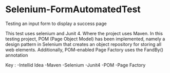 # Selenium-FormAutomatedTest
Testing an input form to display a success page

This test uses selenium and Junit 4. Where the project uses Maven. In this testing project, POM (Page Object Model) has been implemented, namely a design pattern in Selenium that creates an object repository for storing all web elements. Additionally, POM-enabled Page Factory uses the FandBy() annotation

Key :
-Intellid Idea
-Maven
-Selenium
-Junit4
-POM
-Page Factory
